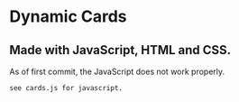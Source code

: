 # Dynamic Cards
## Made with JavaScript, HTML and CSS.
As of first commit, the JavaScript does not work properly.

`see cards.js for javascript.`